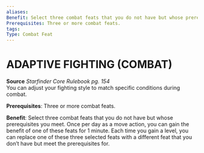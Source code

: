 ```yaml
---
aliases: 
Benefit: Select three combat feats that you do not have but whose prerequisites you meet. Once per day as a move action, you can gain the benefit of one of these feats for 1 minute. Each time you gain a level, you can replace one of these three selected feats with a different feat that you don’t have but meet the prerequisites for.
Prerequisites: Three or more combat feats.
tags: 
Type: Combat Feat
---
```

# ADAPTIVE FIGHTING (COMBAT)
**Source** _Starfinder Core Rulebook pg. 154_  
You can adjust your fighting style to match specific conditions during combat.

**Prerequisites**: Three or more combat feats.

**Benefit**: Select three combat feats that you do not have but whose prerequisites you meet. Once per day as a move action, you can gain the benefit of one of these feats for 1 minute. Each time you gain a level, you can replace one of these three selected feats with a different feat that you don’t have but meet the prerequisites for.